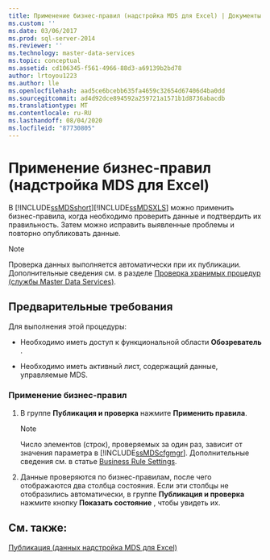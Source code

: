 ```yaml
---
title: Применение бизнес-правил (надстройка MDS для Excel) | Документы Майкрософт
ms.custom: ''
ms.date: 03/06/2017
ms.prod: sql-server-2014
ms.reviewer: ''
ms.technology: master-data-services
ms.topic: conceptual
ms.assetid: cd106345-f561-4966-88d3-a69139b2bd78
author: lrtoyou1223
ms.author: lle
ms.openlocfilehash: aad5ce6bcebb635fa4659c32654d67406d4ba0dd
ms.sourcegitcommit: ad4d92dce894592a259721a1571b1d8736abacdb
ms.translationtype: MT
ms.contentlocale: ru-RU
ms.lasthandoff: 08/04/2020
ms.locfileid: "87730805"
---
```

# <a name="apply-business-rules-mds-add-in-for-excel"></a>Применение бизнес-правил (надстройка MDS для Excel)
  В [!INCLUDE[ssMDSshort](../../includes/ssmdsshort-md.md)][!INCLUDE[ssMDSXLS](../../includes/ssmdsxls-md.md)] можно применить бизнес-правила, когда необходимо проверить данные и подтвердить их правильность. Затем можно исправить выявленные проблемы и повторно опубликовать данные.  
  
> [!NOTE]  
>  Проверка данных выполняется автоматически при их публикации. Дополнительные сведения см. в разделе [Проверка хранимых процедур (службы Master Data Services)](../validation-stored-procedure-master-data-services.md).  
  
## <a name="prerequisites"></a>Предварительные требования  
 Для выполнения этой процедуры:  
  
-   Необходимо иметь доступ к функциональной области **Обозреватель** .  
  
-   Необходимо иметь активный лист, содержащий данные, управляемые MDS.  
  
### <a name="to-apply-business-rules"></a>Применение бизнес-правил  
  
1.  В группе **Публикация и проверка** нажмите **Применить правила**.  
  
    > [!NOTE]  
    >  Число элементов (строк), проверяемых за один раз, зависит от значения параметра в [!INCLUDE[ssMDScfgmgr](../../includes/ssmdscfgmgr-md.md)]. Дополнительные сведения см. в статье [Business Rule Settings](../system-settings-master-data-services.md#BusinessRules).  
  
2.  Данные проверяются по бизнес-правилам, после чего отображаются два столбца состояния. Если эти столбцы не отобразились автоматически, в группе **Публикация и проверка** нажмите кнопку **Показать состояние** , чтобы увидеть их.  
  
## <a name="see-also"></a>См. также:  
 [Публикация &#40;данных надстройка MDS для Excel&#41;](overview-importing-data-from-excel-mds-add-in-for-excel.md)  
  
  
